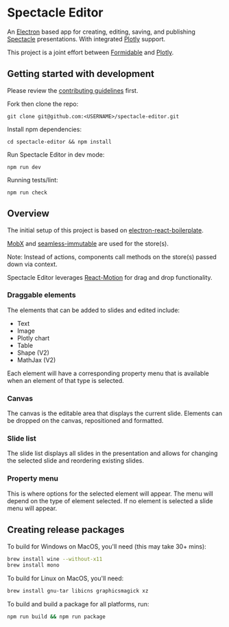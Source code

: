 # Spectacle Editor

An [Electron](https://github.com/electron/electron) based app for creating, editing, saving, and publishing [Spectacle](https://github.com/FormidableLabs/spectacle) presentations. With integrated [Plotly](https://plot.ly) support.

This project is a joint effort between [Formidable](http://formidable.com) and [Plotly](https://plot.ly).

## Getting started with development

Please review the [contributing guidelines](https://github.com/FormidableLabs/spectacle-editor/blob/master/CONTRIBUTING.md) first.

Fork then clone the repo:

```
git clone git@github.com:<USERNAME>/spectacle-editor.git
```

Install npm dependencies:

```
cd spectacle-editor && npm install
```

Run Spectacle Editor in dev mode:

```
npm run dev
```

Running tests/lint:

```
npm run check
```

## Overview

The initial setup of this project is based on [electron-react-boilerplate](https://github.com/chentsulin/electron-react-boilerplate).

[MobX](https://mobxjs.github.io/mobx) and [seamless-immutable](https://github.com/rtfeldman/seamless-immutable) are used for the store(s).

Note: Instead of actions, components call methods on the store(s) passed down via context.

Spectacle Editor leverages [React-Motion](https://github.com/chenglou/react-motion) for drag and drop functionality.

### Draggable elements

The elements that can be added to slides and edited include:

* Text
* Image
* Plotly chart
* Table
* Shape (V2)
* MathJax (V2)

Each element will have a corresponding property menu that is available when an element of that type is selected.

### Canvas

The canvas is the editable area that displays the current slide. Elements can be dropped on the canvas, repositioned and formatted.

### Slide list

The slide list displays all slides in the presentation and allows for changing the selected slide and reordering existing slides.

### Property menu

This is where options for the selected element will appear. The menu will depend on the type of element selected. If no element is selected a slide menu will appear.

## Creating release packages

To build for Windows on MacOS, you'll need (this may take 30+ mins):

```bash
brew install wine --without-x11
brew install mono
```

To build for Linux on MacOS, you'll need:
```bash
brew install gnu-tar libicns graphicsmagick xz
```

To build and build a package for all platforms, run:
```bash
npm run build && npm run package
```



